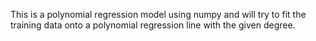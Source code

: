  This is a polynomial regression model using numpy and will try to fit the training data onto a polynomial regression line with the
 given degree.
